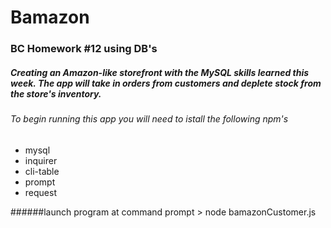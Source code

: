# Bamazon
### BC Homework #12 using DB's 
##### Creating an Amazon-like storefront with the MySQL skills learned this week. The app will take in orders from customers and deplete stock from the store's inventory. 
###### To begin running this app you will need to istall the following npm's
* mysql
* inquirer
* cli-table
* prompt
* request

######launch program at command prompt > node bamazonCustomer.js
